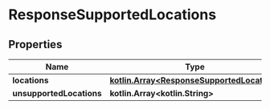 
# ResponseSupportedLocations

## Properties
Name | Type | Description | Notes
------------ | ------------- | ------------- | -------------
**locations** | [**kotlin.Array&lt;ResponseSupportedLocation&gt;**](ResponseSupportedLocation.md) |  | 
**unsupportedLocations** | **kotlin.Array&lt;kotlin.String&gt;** |  | 



